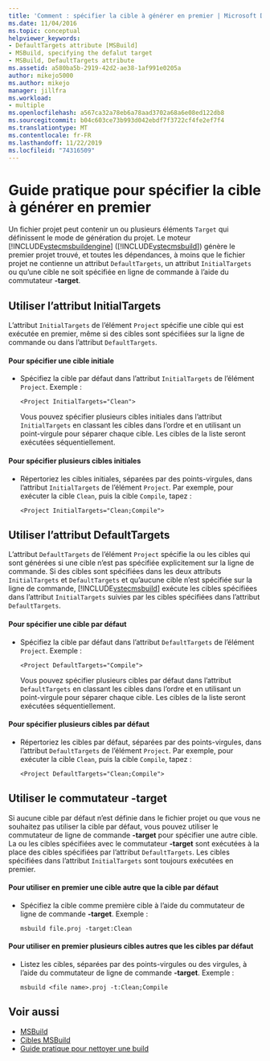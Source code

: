 ```yaml
---
title: 'Comment : spécifier la cible à générer en premier | Microsoft Docs'
ms.date: 11/04/2016
ms.topic: conceptual
helpviewer_keywords:
- DefaultTargets attribute [MSBuild]
- MSBuild, specifying the defalut target
- MSBuild, DefaultTargets attribute
ms.assetid: a580ba5b-2919-42d2-ae38-1af991e0205a
author: mikejo5000
ms.author: mikejo
manager: jillfra
ms.workload:
- multiple
ms.openlocfilehash: a567ca32a78eb6a78aad3702a68a6e08ed122db8
ms.sourcegitcommit: b04c603ce73b993d042ebdf7f3722cf4fe2ef7f4
ms.translationtype: MT
ms.contentlocale: fr-FR
ms.lasthandoff: 11/22/2019
ms.locfileid: "74316509"
---
```

# <a name="how-to-specify-which-target-to-build-first"></a>Guide pratique pour spécifier la cible à générer en premier
Un fichier projet peut contenir un ou plusieurs éléments `Target` qui définissent le mode de génération du projet. Le moteur [!INCLUDE[vstecmsbuildengine](../msbuild/includes/vstecmsbuildengine_md.md)] ([!INCLUDE[vstecmsbuild](../extensibility/internals/includes/vstecmsbuild_md.md)]) génère le premier projet trouvé, et toutes les dépendances, à moins que le fichier projet ne contienne un attribut `DefaultTargets`, un attribut `InitialTargets` ou qu’une cible ne soit spécifiée en ligne de commande à l’aide du commutateur **-target**.

## <a name="use-the-initialtargets-attribute"></a>Utiliser l’attribut InitialTargets
 L’attribut `InitialTargets` de l’élément `Project` spécifie une cible qui est exécutée en premier, même si des cibles sont spécifiées sur la ligne de commande ou dans l’attribut `DefaultTargets`.

#### <a name="to-specify-one-initial-target"></a>Pour spécifier une cible initiale

- Spécifiez la cible par défaut dans l’attribut `InitialTargets` de l’élément `Project`. Exemple :

   `<Project InitialTargets="Clean">`

  Vous pouvez spécifier plusieurs cibles initiales dans l’attribut `InitialTargets` en classant les cibles dans l’ordre et en utilisant un point-virgule pour séparer chaque cible. Les cibles de la liste seront exécutées séquentiellement.

#### <a name="to-specify-more-than-one-initial-target"></a>Pour spécifier plusieurs cibles initiales

- Répertoriez les cibles initiales, séparées par des points-virgules, dans l’attribut `InitialTargets` de l’élément `Project`. Par exemple, pour exécuter la cible `Clean`, puis la cible `Compile`, tapez :

     `<Project InitialTargets="Clean;Compile">`

## <a name="use-the-defaulttargets-attribute"></a>Utiliser l’attribut DefaultTargets
 L’attribut `DefaultTargets` de l’élément `Project` spécifie la ou les cibles qui sont générées si une cible n’est pas spécifiée explicitement sur la ligne de commande. Si des cibles sont spécifiées dans les deux attributs `InitialTargets` et `DefaultTargets` et qu’aucune cible n’est spécifiée sur la ligne de commande, [!INCLUDE[vstecmsbuild](../extensibility/internals/includes/vstecmsbuild_md.md)] exécute les cibles spécifiées dans l’attribut `InitialTargets` suivies par les cibles spécifiées dans l’attribut `DefaultTargets`.

#### <a name="to-specify-one-default-target"></a>Pour spécifier une cible par défaut

- Spécifiez la cible par défaut dans l’attribut `DefaultTargets` de l’élément `Project`. Exemple :

   `<Project DefaultTargets="Compile">`

  Vous pouvez spécifier plusieurs cibles par défaut dans l’attribut `DefaultTargets` en classant les cibles dans l’ordre et en utilisant un point-virgule pour séparer chaque cible. Les cibles de la liste seront exécutées séquentiellement.

#### <a name="to-specify-more-than-one-default-target"></a>Pour spécifier plusieurs cibles par défaut

- Répertoriez les cibles par défaut, séparées par des points-virgules, dans l’attribut `DefaultTargets` de l’élément `Project`. Par exemple, pour exécuter la cible `Clean`, puis la cible `Compile`, tapez :

     `<Project DefaultTargets="Clean;Compile">`

## <a name="use-the--target-switch"></a>Utiliser le commutateur -target
 Si aucune cible par défaut n’est définie dans le fichier projet ou que vous ne souhaitez pas utiliser la cible par défaut, vous pouvez utiliser le commutateur de ligne de commande **-target** pour spécifier une autre cible. La ou les cibles spécifiées avec le commutateur **-target** sont exécutées à la place des cibles spécifiées par l’attribut `DefaultTargets`. Les cibles spécifiées dans l’attribut `InitialTargets` sont toujours exécutées en premier.

#### <a name="to-use-a-target-other-than-the-default-target-first"></a>Pour utiliser en premier une cible autre que la cible par défaut

- Spécifiez la cible comme première cible à l’aide du commutateur de ligne de commande **-target**. Exemple :

     `msbuild file.proj -target:Clean`

#### <a name="to-use-several-targets-other-than-the-default-targets-first"></a>Pour utiliser en premier plusieurs cibles autres que les cibles par défaut

- Listez les cibles, séparées par des points-virgules ou des virgules, à l’aide du commutateur de ligne de commande **-target**. Exemple :

     `msbuild <file name>.proj -t:Clean;Compile`

## <a name="see-also"></a>Voir aussi
- [MSBuild](../msbuild/msbuild.md)
- [Cibles MSBuild](../msbuild/msbuild-targets.md)
- [Guide pratique pour nettoyer une build](../msbuild/how-to-clean-a-build.md)
